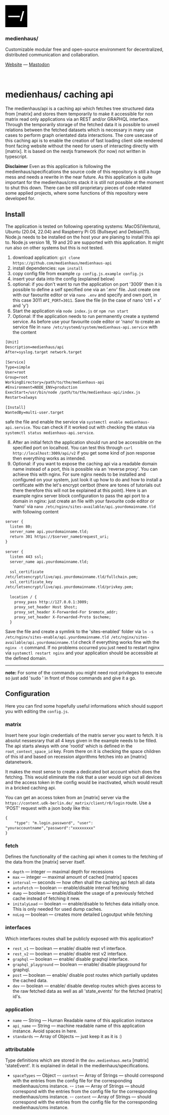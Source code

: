<img src="./public/favicon.svg" width="70" />

### medienhaus/

Customizable modular free and open-source environment for decentralized, distributed communication and collaboration.

[Website](https://medienhaus.dev/) — [Mastodon](https://chaos.social/@medienhaus)

<br>

# medienhaus/ caching api 
The medienhaus/api is a caching api which fetches tree structured data from [matrix] and stores them temporarily to make it accessible for non matrix read only applications via an REST and/or GRAPHQL interface. Through the temporarily storage of the fetched data it is possible to unveil relations between the fetched datasets which is necessary in many use cases to perform graph orientated data interactions. 
The core usecase of this caching api is to enable the creation of fast loading client side rendered front facing website without the need for users of interacting directly with [matrix]. 
It is based on the nestjs framework (for now) not written in typescript. 

**Disclaimer**
Even as this application is following the medienhaus/specifications the source code of this repository is still a huge mess and needs a rewrite in the near future. As this application is quite important for the medienhaus/cms stack it is still not possible at the moment to shut this down. There can be still proprietary pieces of code related some applied projects, where some functions of this repository were developed for. 

## Install
The application is tested on following operating systems: MacOS(Ventura), Ubuntu (20.04, 22.04) and Raspberry Pi OS (Bullseye) and Debian(11).
Node.js needs to be installed on the host your are planing to install this api to. Node.js version 18, 19 and 20 are supported with this application. 
It might run also on other systems but this is not tested. 

1. download application: `git clone https://github.com/medienhaus/medienhaus-api`
2. install dependencies: `npm install`
3. copy config file from example `cp config.js.example config.js`
4. insert your data into the config (explained below)
5. optional: if you don't want to run the application on port '3009' then it is possible to define a self specified one via an '.env' file. Just create one with our favourite editor or via `nano .env` and specify and own port, in this case 3011 `API_PORT=3011`. Save the file (in the case of nano 'ctrl + x' and 'y')
6. Start the application via `node index.js` or `npm run start`
7. Optional: If the application needs to run permanently create a systemd service. As before use your favourite code editor or 'nano' to create an service file in `nano /etc/systemd/system/medienhaus-api.service` with the content
````
[Unit]
Description=medienhaus/api
After=syslog.target network.target

[Service]
Type=simple
User=root
Group=root
WorkingDirectory=/path/to/the/medienhaus-api
#Environment=NODE_ENV=production
ExecStart=/usr/bin/node /path/to/the/medienhaus-api/index.js
Restart=always

[Install]
WantedBy=multi-user.target
````

safe the file and enable the service via `systemctl enable medienhaus-api.service`. You can check if it worked out with checking the status via `systemctl status medienhaus-api.service`.

8. After an initial fetch the application should run and be accessible on the specified port on localhost. You can test this through `curl http://localhost:3009/api/v2` if you get some kind of json response then everything works as intended.
9. Optional: if you want to expose the caching api via a readable domain name instead of a port, this is possible via an 'reverse proxy'. You can achieve this with nginx. For sure nginx needs to be installed and configured on your system, just look it up how to do and how to install a certificate with the let's encrypt certbot (there are tones of tutorials out there therefore this will not be explained at this point). Here is an example nginx server block configuration to pass the api port to a domain in nginx: just create an file with your favourite code editor or 'nano' via `nano /etc/nginx/sites-available/api.yourdomainname.tld` with following content
```
server {
  listen 80;
  server_name api.yourdomainname.tld;
  return 301 https://$server_name$request_uri;
}

server {
  listen 443 ssl;
  server_name api.yourdomainname.tld;

  ssl_certificate /etc/letsencrypt/live/api.yourdomainname.tld/fullchain.pem;
  ssl_certificate_key /etc/letsencrypt/live/api.yourdomainname.tld/privkey.pem;

  location / {
    proxy_pass http://127.0.0.1:3009;
    proxy_set_header Host $host;
    proxy_set_header X-Forwarded-For $remote_addr;
    proxy_set_header X-Forwarded-Proto $scheme;
  }
```

Save the file and create a symlink to the 'sites-enabled' folder via `ln -s /etc/nginx/sites-enable/api.yourdomainname.tld /etc/nginx/sites-available/api.yourdomainname.tld` check if everything works fine with the `nginx -t` command. If no problems occurred you just need to restart nginx via `systemctl restart nginx` and your application should be accessible at the defined domain.

-----
**note:** 
For some of the commands you might need root privileges to execute so just add 'sudo ' in front of those commands and give it a go.


## Configuration
Here you can find some hopefully useful informations which should support you with editing the `config.js`.

### matrix
Insert here your login credentials of the matrix server you want to fetch. It is absolut nessesrary that all 4 keys given in the example needs to be filled. The api starts always with one 'rootId' which is defined in the `root_context_space_id` key. From there on it is checking the space children of this id and based on recession algorithms fetches into an [matrix] datanetwork.

It makes the most sense to create a dedicated bot account which does the fetching. This would eliminate the risk that a user would sign out all devices and the access token in the config would be inactivated, which would result in a bricked caching api.

You can get an access token from an [matrix] server via the `https://content.udk-berlin.de/_matrix/client/r0/login` route. Use a 'POST' request with a json body like this:
```
{
	"type": "m.login.password", "user": "youraccountname","password":"xxxxxxxxx"
}
```

 
### fetch
Defines the functionality of the caching api when it comes to the fetching of the data from the [matrix] server itself. 

- `depth` — integer — maximal depth for recessions 
- `max` — integer — maximal amount of cached [matrix] spaces
- `interval` — seconds — how often shall the caching api fetch all data
- `autoFetch` — boolean — enable/disable interval fetching
- `dump` — boolean — enable/disable the usage of a previously fetched cache instead of fetching it new.
- `initalyLoad` — boolean — enable/disable to fetches data initially once. This is only needed for used dump caches.
- `noLog` — boolean — creates more detailed Logoutput while fetching

### interfaces
Which interfaces routes shall be publicly exposed with this application? 
- `rest_v1` — boolean — enable/ disable rest v1 interface.
- `rest_v2` — boolean — enable/ disable rest v2 interface. 
- `graphql` — boolean — enable/ disable graqhql interface.
- `graphql_playground` — boolean — enable/ disable playground for graphql. 
- `post` — boolean — enable/ disable post routes which partially updates the cached data.
- `dev` — boolean — enable/ disable develop routes which gives access to the raw fetched data as well as all 'state_events' for the fetched [matrix] id's. 

### application

- `name` — String — Human Readable name of this application instance
- `api_name` — String — machine readable name of this application instance. Avoid spaces in here. 
- `standards` — Array of Objects — just keep it as it is :)

### ‌attributable
Type definitions which are stored in the `dev.medienhaus.meta` [matrix] 'stateEvent'. It is explained in detail in the medienhaus/specifications.

- `spaceTypes` — Object
-- `context` — Array of Strings — should correspond with the entries from the config file for the corresponding medienhaus/cms instance.
-- `item` — Array of Strings — should correspond with the entries from the config file for the corresponding medienhaus/cms instance.
-- `content` — Array of Strings — should correspond with the entries from the config file for the corresponding medienhaus/cms instance.
